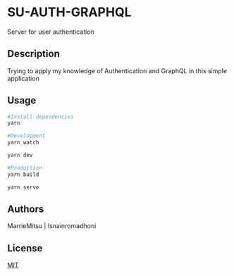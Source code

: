 # SU-AUTH-GRAPHQL

Server for user authentication

## Description

Trying to apply my knowledge of Authentication and GraphQL in this simple application

## Usage

```bash
#Install dependencies
yarn

#Development
yarn watch

yarn dev

#Production
yarn build

yarn serve
```

## Authors

MarrieMitsu | Isnainromadhoni

## License

[MIT](https://choosealicense.com/licenses/mit/)
